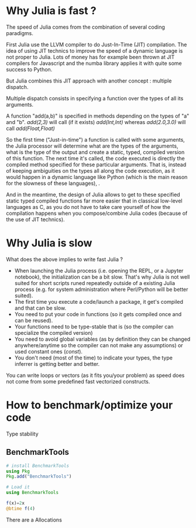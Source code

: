 # Why Julia is fast ?

The speed of Julia comes from the combination of several coding paradigms.

First Julia use the LLVM compiler to do Just-In-Time (JIT) compilation.
The idea of using JIT technics to improve the speed of a dynamic language is not proper to Julia.
Lots of money has for example been thrown at JIT compilers for Javascript and the numba library applies it with quite some success to Python.

But Julia combines this JIT approach with another concept : multiple dispatch.

Multiple dispatch consists in specifying a function over the types of all its arguments.

A function "add(a,b)" is specified in methods depending on the types of "a" and "b".
*add(2,3)* will call (if it exists) *add(Int,Int)* whereas *add(2.0,3.0)* will call *add(Float,Float)*

So the first time ("Just-in-time") a function is called with some arguments, the Julia processor will determine what are the types of the arguments, what is the type of the output and create a static, typed, compiled version of this function. The next time it's called, the code executed is directly the compiled method specified for these particular arguments. That is, instead of keeping ambiguities on the types all along the code execution, as it would happen in a dynamic language like Python (which is the main reason for the slowness of these languages), .

And in the meantime, the design of Julia allows to get to these specified static typed compiled functions far more easier that in classical low-level languages as C, as you do not have to take care yourself of how the compilation happens when you compose/combine Julia codes (because of the use of JIT technics).

# Why Julia is slow

What does the above implies to write fast Julia ?

- When launching the Julia process (i.e. opening the REPL, or a Jupyter notebook), the initialization can be a bit slow. That's why Julia is not well suited for short scripts runed repeatedly outside of a existing Julia process (e.g. for system administration where Perl/Python will be better suited).
- The first time you execute a code/launch a package, it get's compiled and that can be slow.
- You need to put your code in functions (so it gets compiled once and can be reused).
- Your functions need to be type-stable that is (so the compiler can specialize the compiled version)
- You need to avoid global variables (as by definition they can be changed anywhere/anytime so the compiler can not make any assumptions) or used constant ones (*const*).
- You don't need (most of the time) to indicate your types, the type inferrer is getting better and better.

You can write loops or vectors (as it fits you/your problem) as speed does not come from some predefined fast vectorized constructs.

# How to benchmark/optimize your code
Type stability

## BenchmarkTools
```julia
# install BenchmarkTools
using Pkg
Pkg.add("BenchmarkTools")

# Load it
using BenchmarkTools

f(x)=2x
@btime f(4)
```
There are a
Allocations
